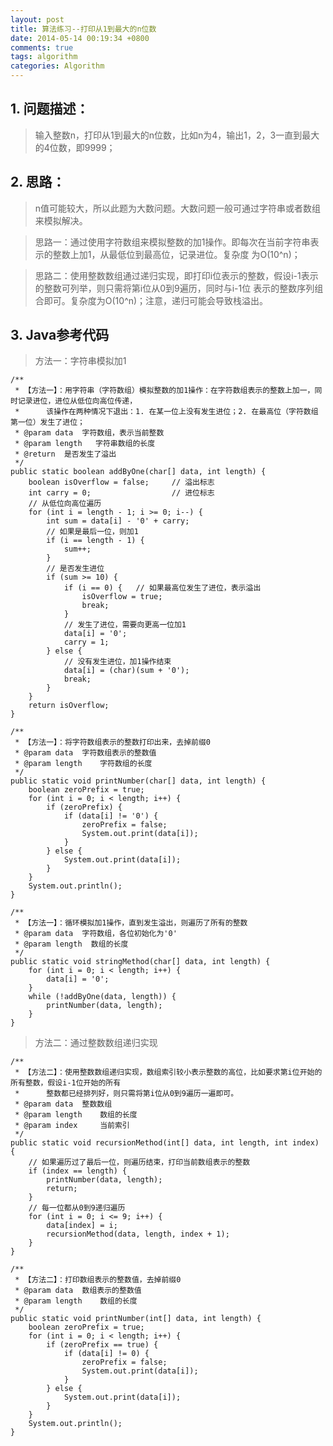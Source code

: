 ```yaml
---
layout: post
title: 算法练习--打印从1到最大的n位数
date: 2014-05-14 00:19:34 +0800
comments: true
tags: algorithm
categories: Algorithm
---
```


## 1. 问题描述：

> 输入整数n，打印从1到最大的n位数，比如n为4，输出1，2，3一直到最大的4位数，即9999；

<!-- more -->

## 2. 思路：

> n值可能较大，所以此题为大数问题。大数问题一般可通过字符串或者数组来模拟解决。

> 思路一：通过使用字符数组来模拟整数的加1操作。即每次在当前字符串表示的整数上加1，从最低位到最高位，记录进位。复杂度
为O(10^n)；

> 思路二：使用整数数组通过递归实现，即打印i位表示的整数，假设i-1表示的整数可列举，则只需将第i位从0到9遍历，同时与i-1位
表示的整数序列组合即可。复杂度为O(10^n)；注意，递归可能会导致栈溢出。

## 3. Java参考代码

> 方法一：字符串模拟加1

	/**
	 * 【方法一】：用字符串（字符数组）模拟整数的加1操作：在字符数组表示的整数上加一，同时记录进位，进位从低位向高位传递，
     *      该操作在两种情况下退出：1. 在某一位上没有发生进位；2. 在最高位（字符数组第一位）发生了进位；
	 * @param data  字符数组，表示当前整数
	 * @param length   字符串数组的长度
	 * @return  是否发生了溢出
	 */
	public static boolean addByOne(char[] data, int length) {
		boolean isOverflow = false;     // 溢出标志
		int carry = 0;                  // 进位标志
        // 从低位向高位遍历
		for (int i = length - 1; i >= 0; i--) {
			int sum = data[i] - '0' + carry;
			// 如果是最后一位，则加1
			if (i == length - 1) {
				sum++;
			}
			// 是否发生进位
			if (sum >= 10) {
				if (i == 0) {   // 如果最高位发生了进位，表示溢出
					isOverflow = true;
					break;
				}
				// 发生了进位，需要向更高一位加1
				data[i] = '0';
				carry = 1;
			} else {
				// 没有发生进位，加1操作结束
				data[i] = (char)(sum + '0');
				break;
			}
		}
		return isOverflow;
	}

    /**
     * 【方法一】：将字符数组表示的整数打印出来，去掉前缀0
     * @param data  字符数组表示的整数值
     * @param length    字符数组的长度
     */
    public static void printNumber(char[] data, int length) {
        boolean zeroPrefix = true;
        for (int i = 0; i < length; i++) {
            if (zeroPrefix) {
                if (data[i] != '0') {
                    zeroPrefix = false;
                    System.out.print(data[i]);
                }
            } else {
                System.out.print(data[i]);
            }
        }
        System.out.println();
    }

	/**
	 * 【方法一】：循环模拟加1操作，直到发生溢出，则遍历了所有的整数
	 * @param data  字符数组，各位初始化为'0'
	 * @param length  数组的长度
	 */
	public static void stringMethod(char[] data, int length) {
        for (int i = 0; i < length; i++) {
            data[i] = '0';
        }
		while (!addByOne(data, length)) {
			printNumber(data, length);
		}
	}

> 方法二：通过整数数组递归实现

	/**
	 * 【方法二】：使用整数数组递归实现，数组索引较小表示整数的高位，比如要求第i位开始的所有整数，假设i-1位开始的所有
     *      整数都已经排列好，则只需将第i位从0到9遍历一遍即可。
	 * @param data  整数数组
	 * @param length    数组的长度
	 * @param index     当前索引
	 */
	public static void recursionMethod(int[] data, int length, int index) {
        // 如果遍历过了最后一位，则遍历结束，打印当前数组表示的整数
		if (index == length) {
			printNumber(data, length);
			return;
		}
        // 每一位都从0到9递归遍历
		for (int i = 0; i <= 9; i++) {
			data[index] = i;
			recursionMethod(data, length, index + 1);
		}
	}

	/**
	 * 【方法二】：打印数组表示的整数值，去掉前缀0
	 * @param data  数组表示的整数值
	 * @param length    数组的长度
	 */
	public static void printNumber(int[] data, int length) {
		boolean zeroPrefix = true;
		for (int i = 0; i < length; i++) {
			if (zeroPrefix == true) {
				if (data[i] != 0) {
					zeroPrefix = false;
					System.out.print(data[i]);
				}
			} else {
				System.out.print(data[i]);
			}
		}
		System.out.println();
	}
